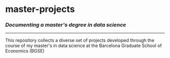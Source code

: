# master-projects
### ***Documenting a master's degree in data science***
---
This repository collects a diverse set of projects developed through the course of my master's in data science at the Barcelona Graduate School of Economics (BGSE)
